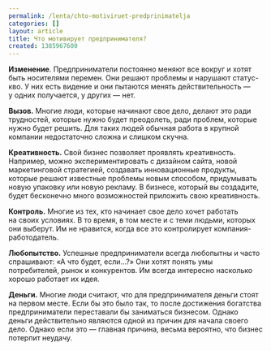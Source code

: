 ```yaml
---
permalink: /lenta/chto-motiviruet-predprinimatelja
categories: []
layout: article
title: Что мотивирует предпринимателя?
created: 1385967600
---
```

**Изменение**. Предприниматели постоянно меняют все вокруг и хотят быть носителями перемен. Они решают проблемы и нарушают статус-кво. У них есть видение и они пытаются менять действительность — у одних получается, у других — нет.

**Вызов.** Многие люди, которые начинают свое дело, делают это ради трудностей, которые нужно будет преодолеть, ради проблем, которые нужно будет решить. Для таких людей обычная работа в крупной компании недостаточно сложна и слишком скучна.

**Креативность.** Свой бизнес позволяет проявлять креативность. Например, можно экспериментировать с дизайном сайта, новой маркетинговой стратегией, создавать инновационные продукты, которые решают известные проблемы новым способом, придумывать новую упаковку или новую рекламу. В бизнесе, который вы создадите, будет бесконечно много возможностей приложить свою креативность.

**Контроль.** Многие из тех, кто начинает свое дело хочет работать на своих условиях. В то время, в том месте и с теми людьми, которых они выберут. Им не нравится, когда все это контролирует компания-работодатель.

**Любопытство.** Успешные предприниматели всегда любопытны и часто спрашивают: «А что будет, если...?» Они хотят понять умы потребителей, рынок и конкурентов. Им всегда интересно насколько хорошо работает их идея.

**Деньги.** Многие люди считают, что для предпринимателя деньги стоят на первом месте. Если бы это было так, то после достижения богатства предприниматели переставали бы заниматься бизнесом. Однако деньги действительно являются одной из причин для начала своего дело. Однако если это — главная причина, весьма вероятно, что бизнес потерпит неудачу.
